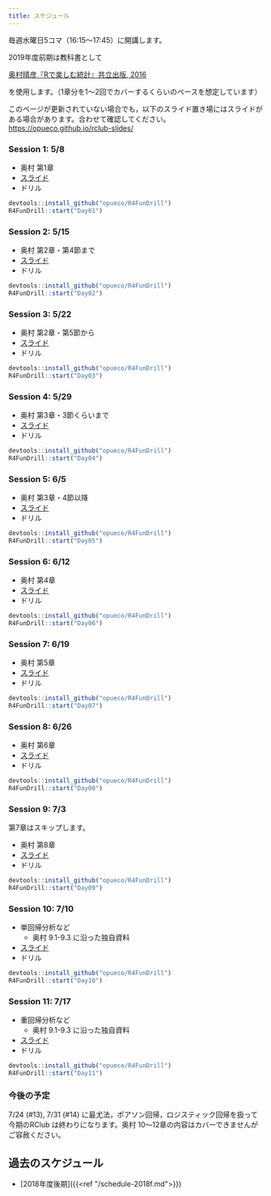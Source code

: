 ```yaml
---
title: スケジュール
---
```


毎週水曜日5コマ（16:15〜17:45）に開講します。  

2019年度前期は教科書として

[奥村晴彦『Rで楽しむ統計』共立出版, 2016](https://www.kyoritsu-pub.co.jp/bookdetail/9784320112414)

を使用します。（1章分を1〜2回でカバーするくらいのペースを想定しています）


このページが更新されていない場合でも，以下のスライド置き場にはスライドがある場合があります。合わせて確認してください。  
<https://opueco.github.io/rclub-slides/>


### Session 1:  5/8

- 奥村 第1章
- [スライド](https://opueco.github.io/rclub-slides/2019f-01/slides.html#1)
- ドリル

```r
devtools::install_github("opueco/R4FunDrill")
R4FunDrill::start("Day01")
```

### Session 2: 5/15

- 奥村 第2章・第4節まで
- [スライド](https://opueco.github.io/rclub-slides/2019f-02/slides.html#1)
- ドリル

```r
devtools::install_github("opueco/R4FunDrill")
R4FunDrill::start("Day02")
```

### Session 3: 5/22

- 奥村 第2章・第5節から
- [スライド](https://opueco.github.io/rclub-slides/2019f-03/slides.html#1)
- ドリル

```r
devtools::install_github("opueco/R4FunDrill")
R4FunDrill::start("Day03")
```

### Session 4: 5/29

- 奥村 第3章・3節くらいまで
- [スライド](https://opueco.github.io/rclub-slides/2019f-04/slides.html#1)
- ドリル

```r
devtools::install_github("opueco/R4FunDrill")
R4FunDrill::start("Day04")
```

### Session 5: 6/5

- 奥村 第3章・4節以降
- [スライド](https://opueco.github.io/rclub-slides/2019f-05/slides.html#1)
- ドリル

```r
devtools::install_github("opueco/R4FunDrill")
R4FunDrill::start("Day05")
```

### Session 6: 6/12

- 奥村 第4章
- [スライド](https://opueco.github.io/rclub-slides/2019f-06/slides.html#1)
- ドリル

```r
devtools::install_github("opueco/R4FunDrill")
R4FunDrill::start("Day06")
```

### Session 7: 6/19

- 奥村 第5章
- [スライド](https://opueco.github.io/rclub-slides/2019f-07/slides.html#1)
- ドリル

```r
devtools::install_github("opueco/R4FunDrill")
R4FunDrill::start("Day07")
```

### Session 8: 6/26

- 奥村 第6章
- [スライド](https://opueco.github.io/rclub-slides/2019f-08/slides.html#1)
- ドリル

```r
devtools::install_github("opueco/R4FunDrill")
R4FunDrill::start("Day08")
```

### Session 9: 7/3

第7章はスキップします。

- 奥村 第8章
- [スライド](https://opueco.github.io/rclub-slides/2019f-09/slides.html#1)
- ドリル

```r
devtools::install_github("opueco/R4FunDrill")
R4FunDrill::start("Day09")
```

### Session 10: 7/10

- 単回帰分析など
  - 奥村 9.1-9.3 に沿った独自資料
- [スライド](https://opueco.github.io/rclub-slides/2019f-10/slides.html#1)
- ドリル

```r
devtools::install_github("opueco/R4FunDrill")
R4FunDrill::start("Day10")
```

### Session 11: 7/17

- 重回帰分析など
  - 奥村 9.1-9.3 に沿った独自資料
- [スライド](https://opueco.github.io/rclub-slides/2019f-11/slides.html#1)
- ドリル

```r
devtools::install_github("opueco/R4FunDrill")
R4FunDrill::start("Day11")
```

### 今後の予定

7/24 (#13), 7/31 (#14) に最尤法，ポアソン回帰，ロジスティック回帰を扱って今期のRClub は終わりになります。奥村 10〜12章の内容はカバーできませんがご容赦ください。


## 過去のスケジュール

- [2018年度後期]({{<ref "/schedule-2018f.md">}})

